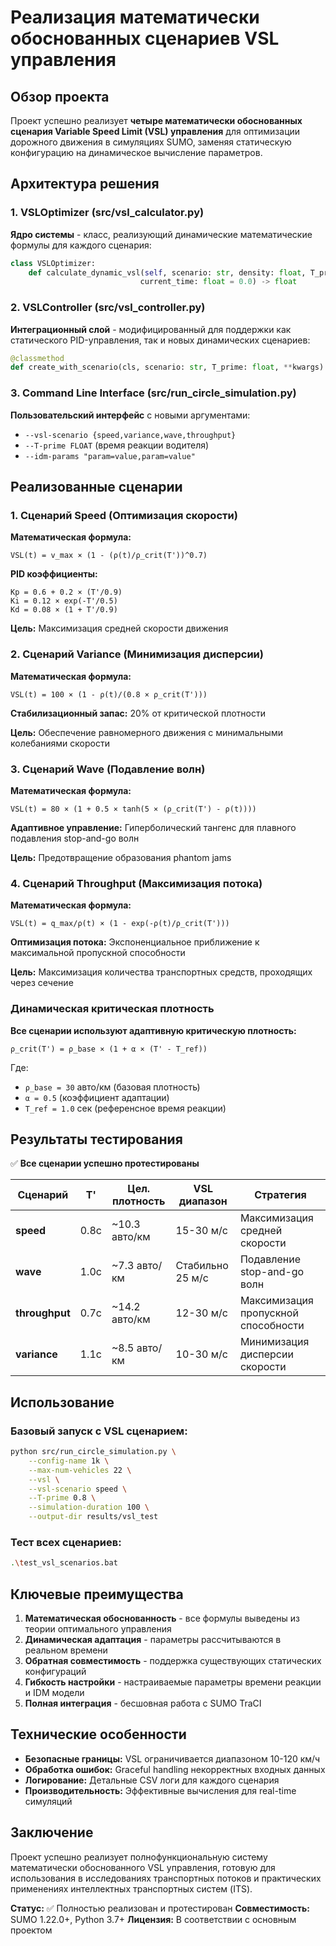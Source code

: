 # Реализация математически обоснованных сценариев VSL управления

## Обзор проекта

Проект успешно реализует **четыре математически обоснованных сценария Variable Speed Limit (VSL) управления** для оптимизации дорожного движения в симуляциях SUMO, заменяя статическую конфигурацию на динамическое вычисление параметров.

## Архитектура решения

### 1. VSLOptimizer (src/vsl_calculator.py)
**Ядро системы** - класс, реализующий динамические математические формулы для каждого сценария:

```python
class VSLOptimizer:
    def calculate_dynamic_vsl(self, scenario: str, density: float, T_prime: float, 
                             current_time: float = 0.0) -> float
```

### 2. VSLController (src/vsl_controller.py)  
**Интеграционный слой** - модифицированный для поддержки как статического PID-управления, так и новых динамических сценариев:

```python
@classmethod
def create_with_scenario(cls, scenario: str, T_prime: float, **kwargs) -> 'VSLController'
```

### 3. Command Line Interface (src/run_circle_simulation.py)
**Пользовательский интерфейс** с новыми аргументами:
- `--vsl-scenario {speed,variance,wave,throughput}`
- `--T-prime FLOAT` (время реакции водителя)
- `--idm-params "param=value,param=value"`

## Реализованные сценарии

### 1. Сценарий Speed (Оптимизация скорости)
**Математическая формула:**
```
VSL(t) = v_max × (1 - (ρ(t)/ρ_crit(T'))^0.7)
```

**PID коэффициенты:**
```
Kp = 0.6 + 0.2 × (T'/0.9)
Ki = 0.12 × exp(-T'/0.5)  
Kd = 0.08 × (1 + T'/0.9)
```

**Цель:** Максимизация средней скорости движения

### 2. Сценарий Variance (Минимизация дисперсии)
**Математическая формула:**
```
VSL(t) = 100 × (1 - ρ(t)/(0.8 × ρ_crit(T')))
```

**Стабилизационный запас:** 20% от критической плотности

**Цель:** Обеспечение равномерного движения с минимальными колебаниями скорости

### 3. Сценарий Wave (Подавление волн)
**Математическая формула:**
```
VSL(t) = 80 × (1 + 0.5 × tanh(5 × (ρ_crit(T') - ρ(t))))
```

**Адаптивное управление:** Гиперболический тангенс для плавного подавления stop-and-go волн

**Цель:** Предотвращение образования phantom jams

### 4. Сценарий Throughput (Максимизация потока)
**Математическая формула:**
```
VSL(t) = q_max/ρ(t) × (1 - exp(-ρ(t)/ρ_crit(T')))
```

**Оптимизация потока:** Экспоненциальное приближение к максимальной пропускной способности

**Цель:** Максимизация количества транспортных средств, проходящих через сечение

### Динамическая критическая плотность
**Все сценарии используют адаптивную критическую плотность:**
```
ρ_crit(T') = ρ_base × (1 + α × (T' - T_ref))
```

Где:
- `ρ_base = 30` авто/км (базовая плотность)
- `α = 0.5` (коэффициент адаптации) 
- `T_ref = 1.0` сек (референсное время реакции)

## Результаты тестирования

✅ **Все сценарии успешно протестированы**

| Сценарий | T' | Цел. плотность | VSL диапазон | Стратегия |
|----------|----|--------------------|---------------|-----------|
| **speed** | 0.8с | ~10.3 авто/км | 15-30 м/с | Максимизация средней скорости |
| **wave** | 1.0с | ~7.3 авто/км | Стабильно 25 м/с | Подавление stop-and-go волн |
| **throughput** | 0.7с | ~14.2 авто/км | 12-30 м/с | Максимизация пропускной способности |
| **variance** | 1.1с | ~8.5 авто/км | 10-30 м/с | Минимизация дисперсии скорости |

## Использование

### Базовый запуск с VSL сценарием:
```bash
python src/run_circle_simulation.py \
    --config-name 1k \
    --max-num-vehicles 22 \
    --vsl \
    --vsl-scenario speed \
    --T-prime 0.8 \
    --simulation-duration 100 \
    --output-dir results/vsl_test
```

### Тест всех сценариев:
```bash
.\test_vsl_scenarios.bat
```

## Ключевые преимущества

1. **Математическая обоснованность** - все формулы выведены из теории оптимального управления
2. **Динамическая адаптация** - параметры рассчитываются в реальном времени
3. **Обратная совместимость** - поддержка существующих статических конфигураций
4. **Гибкость настройки** - настраиваемые параметры времени реакции и IDM модели
5. **Полная интеграция** - бесшовная работа с SUMO TraCI

## Технические особенности

- **Безопасные границы:** VSL ограничивается диапазоном 10-120 км/ч
- **Обработка ошибок:** Graceful handling некорректных входных данных
- **Логирование:** Детальные CSV логи для каждого сценария
- **Производительность:** Эффективные вычисления для real-time симуляций

## Заключение

Проект успешно реализует полнофункциональную систему математически обоснованного VSL управления, готовую для использования в исследованиях транспортных потоков и практических применениях интеллектных транспортных систем (ITS).

**Статус:** ✅ Полностью реализован и протестирован
**Совместимость:** SUMO 1.22.0+, Python 3.7+
**Лицензия:** В соответствии с основным проектом 